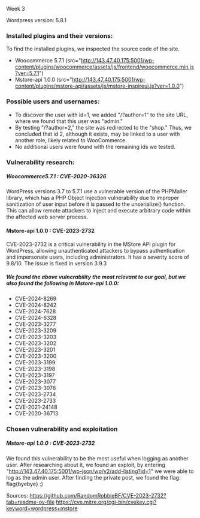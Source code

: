 Week 3

Wordpress version: 5.8.1

### Installed plugins and their versions:
To find the installed plugins, we inspected the source code of the site.
- Woocommerce 5.7.1 (src="http://143.47.40.175:5001/wp-content/plugins/woocommerce/assets/js/frontend/woocommerce.min.js?ver=5.7.1")
- Mstore-api 1.0.0 (src="http://143.47.40.175:5001/wp-content/plugins/mstore-api/assets/js/mstore-inspireui.js?ver=1.0.0")

### Possible users and usernames:
- To discover the user with id=1, we added "/?author=1" to the site URL, where we found that this user was "admin."
- By testing "/?author=2," the site was redirected to the "shop." Thus, we concluded that id 2, although it exists, may be linked to a user with another role, likely related to WooCommerce.
- No additional users were found with the remaining ids we tested.

### Vulnerability research:

##### Woocommerce5.7.1 : CVE-2020-36326
WordPress versions 3.7 to 5.7.1 use a vulnerable version of the PHPMailer library, which has a PHP Object Injection vulnerability due to improper sanitization of user input before it is passed to the unserialize() function. This can allow remote attackers to inject and execute arbitrary code within the affected web server process.

#### Mstore-api 1.0.0 : CVE-2023-2732
CVE-2023-2732 is a critical vulnerability in the MStore API plugin for WordPress, allowing unauthenticated attackers to bypass authentication and impersonate users, including administrators. It has a severity score of 9.8/10. The issue is fixed in version 3.9.3​

##### We found the above vulnerability the most relevant to our goal, but we also found the following in Mstore-api 1.0.0: 

- CVE-2024-8269
- CVE-2024-8242
- CVE-2024-7628
- CVE-2024-6328
- CVE-2023-3277
- CVE-2023-3209
- CVE-2023-3203
- CVE-2023-3202
- CVE-2023-3201
- CVE-2023-3200
- CVE-2023-3199
- CVE-2023-3198
- CVE-2023-3197
- CVE-2023-3077
- CVE-2023-3076
- CVE-2023-2734
- CVE-2023-2733
- CVE-2021-24148
- CVE-2020-36713
 
 ### Chosen vulnerability and exploitation
 
 ##### Mstore-api 1.0.0 : CVE-2023-2732
 We found this vulnerability to be the most useful when logging as another user. After researching about it, we found an exploit, by entering "http://143.47.40.175:5001/wp-json/wp/v2/add-listing?id=1" we were able to log as the admin user. After finding the private post, we found the flag: flag{byebye} :)

Sources:
https://github.com/RandomRobbieBF/CVE-2023-2732?tab=readme-ov-file
https://cve.mitre.org/cgi-bin/cvekey.cgi?keyword=wordpress+mstore

